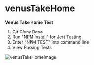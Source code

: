 # venusTakeHome

**Venus Take Home Test**

1. Git Clone Repo
2. Run "NPM Install" for Jest Testing
3. Enter "NPM TEST" into command line 
4. View Passing Tests

![venusTakeHomeImage](https://user-images.githubusercontent.com/72049126/128086837-5b86a080-9574-4b6f-b585-79af3328e79c.png)
